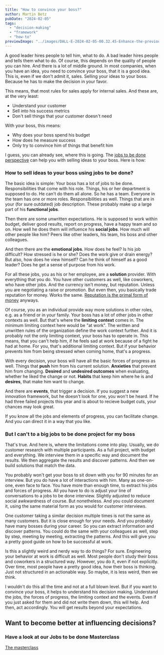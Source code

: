 ```yaml
---
title: "How to convince your boss?"
author: Martin Betz
pubDate: "2024-02-05"
tags:
  - "decision-making"
  - "framework"
  - "how-to"
previewImage: "../images/DALL·E-2024-02-05-00.32.45-Enhance-the-previous-scene-with-clearer-more-detailed-faces-on-both-the-employee-and-the-boss.-The-employee-is-confidently-explaining-a-new-proposal.webp"
---
```


A good leader hires people to tell him, what to do. A bad leader hires people and tells them what to do. Of course, this depends on the quality of people you can hire. And there is a lot of middle ground. In most companies, when you have an idea, you need to convince your boss, that it is a good idea. This is, even if we don't admit it, sales. Selling your ideas to your boss. Because he has to make the decision in your favor.

This means, that most rules for sales apply for internal sales. And these are, at the very least:

- Understand your customer
- Sell into his success metrics
- Don't sell things that your customer doesn't need

With your boss, this means:

- Why does your boss spend his budget
- How does he measure success
- Only try to convince him of things that benefit him

I guess, you can already see, where this is going. The [jobs to be done perspective](/en/blog/understanding-the-jobs-to-be-done-perspective/) can help you with selling ideas to your boss. Here is how:

### How to sell ideas to your boss using jobs to be done?

The basic idea is simple: Your boss has a lot of jobs to be done. Responsibilities that come with his role. Things, his or her department is supposed to do. He can't do them all alone. So he has a team. Everyone in the team has one or more roles. Responsibilities as well. Things that are in your (for sure outdated) job description. These probably make up a large part of his **functional jobs**.

Then there are some unwritten expectations. He is supposed to work within budget, deliver good results, report on progress, have a happy team and so on. How well he does them will influence his **social jobs**. How much will other people like him? Peers like other leaders, his team, his boss and other colleagues.

And then there are the **emotional jobs**. How does he feel? Is his job difficult? How stressed is he or she? Does the work give or drain energy? But also, how does he view himself? Can he think of himself as a good leader? Does he get a sense of purpose from his work.

For all these jobs, you as his or her employee, are a **solution** provider. With everything that you do. You have other customers as well, like coworkers, who have other jobs. And the currency isn't money, but reputation. Unless you are negotiating a raise or promotion. But even then, you basically trade reputation for money. Works the same. [Reputation is the primal form of money](https://royalsocietypublishing.org/doi/10.1098/rstb.2015.0100) anyways.

Of course, you as an individual provide way more solutions in other roles, e.g. as a friend or in your family. Your boss has a lot of other jobs in other contexts as well. But that's where the **limiting context** comes in. The minimum limiting context here would be "at work". The written and unwritten rules of the organization define the work context further. And it is probably not the only limiting context, your boss has to operate in. This means, that you can't help him, if he feels sad at work because of a fight he had at home. For you, that's additional limiting context. But if your behavior prevents him from being stressed when coming home, that's a progress.

With every decision, your boss will have all the basic forces of progress as well. Things that **push** him from his current solution. **Anxieties** that prevent him from changing. **Desired** and **undesired outcomes** when evaluating, whether he liked the change or not. **Habits** that keep him where he is and **desires**, that make him want to change.

And there are **events**, that trigger a decision. If you suggest a new innovation framework, but he doesn't look for one, you won't be heard. If he had three failed projects this year and is about to recieve budget cuts, your chances may look great.

If you know all the jobs and elements of progress, you can facilitate change. And you can direct it in a way that you like.

### But I can't to a big jobs to be done project for my boss

That's true. And here is, where the limitations come into play. Usually, we do customer research with multiple participants. As a full project, with budget and everything. We interview them in a specific way and document the results. We then aggregate the results and discover patterns. And then we build solutions that match the data.

You probably won't get your boss to sit down with you for 90 minutes for an interview. But you do have a lot of interactions with him. Many as one-on-one, even face to face. You have more than enough time, to extract his jobs and forces of progress. All you have to do is adjust your line of conversations to a jobs to be done interview. Slightly adjusted to reduce social awkwardness of course. But nonetheless. And you could document it, using the same material form as you would for customer interviews.

One customer taking a similar decision multiple times is not the same as many customers. But it is close enough for your needs. And you probably have many bosses during your career. So you can extract information and discover patterns. You could do the same with your colleagues as well, step by step, meeting by meeting, extracting the patterns. And this will give you a pretty good guide on how to be successful at work.

Is this a slightly weird and nerdy way to do things? For sure. Engineering your behavior at work is difficult as well. Most people don't study their boss and coworkers in a structured way. However, you do it, even if not explicitly. Over time, most people have a pretty good idea, how their boss is thinking. Just not structured in an actionable way. So maybe, it is less weird, then we think.

I wouldn't do this all the time and not at a full blown level. But if you want to convince your boss, it helps to understand his decision making. Understand the jobs, the forces of progress, the limiting context and the events. Even if you just asked for them and did not write them down, this will help. And then, act accordingly. You will get results beyond your expectations.



## Want to become better at influencing decisions?

### Have a look at our Jobs to be done Masterclass

[The masterclass](https://utxo.solutions/services/mastering-jobs-to-be-done-online-workshop/)
